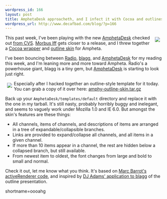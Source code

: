 ```yaml
--- 
wordpress_id: 166
layout: post
title: AmphetaDesk approacheth, and I infect it with Cocoa and outlines.
wordpress_url: http://www.decafbad.com/blog/?p=166
---
```

<p><a href="http://www.decafbad.com/deus_x/cocoa-dev/ampheta-on-x.jpg" target="_new"><img hspace="6" vspace="6" src="http://www.decafbad.com/mt-images/ampheta-on-x-sm.jpg" border="0" align="right"></a>This past week, I've been playing with the new <a href="http://www.disobey.com/amphetadesk">AmphetaDesk</a> checked out <a href="http://sourceforge.net/cvs/?group_id=21649">from CVS</a>.  <a href="http://www.disobey.com/about/morbus.shtml">Morbus Iff</a> gets closer to a release, and I threw together a <a href="http://www.decafbad.com/deus_x/cocoa-dev/ampheta-on-x.jpg" target="_new">Cocoa wrapper</a> and <a href="http://www.decafbad.com/deus_x/cocoa-dev/amphy-outline-skin.jpg" target="_new">outline skin</a> for Ampheta.</p>
<p>I've been bouncing between <a href="http://radio.userland.com">Radio</a>, <a href="http://www.oreillynet.com/~rael/lang/perl/blagg/">blagg</a>, and <a href="http://www.disobey.com/amphetadesk">AmphetaDesk</a> for my reading this week, and I'm leaning more and more toward Ampheta.  Radio's a powerhouse giant, blagg is a tiny gem, but <a href="http://www.decafbad.com/twiki/bin/view/Main/AmphetaDesk">AmphetaDesk</a> is starting to look just right.</p>
<p><a href="http://www.decafbad.com/mt-images/amphy-outline-skin.jpg" target="_new"><img  hspace="6" vspace="6" src="http://www.decafbad.com/mt-images/amphy-outline-skin-sm.jpg" border="0" align="left"></a>Especially after I hacked together an outline-style template for it today.  You can grab a copy of it over here: <a href="http://www.decafbad.com/gems/amphy-outline-skin.tar.gz">amphy-outline-skin.tar.gz</a></p>
<p>Back up your <code>AmphetaDesk/templates/default</code> directory and replace it with the one in my tarball.  It's still nasty, probably horribly buggy and inelegant, and seems to vaguely work under Mozilla 1.0 and IE 6.0.  But amongst the skin's features are these things:<ul><li>All channels, items of channels, and descriptions of items are arranged in a tree of expandable/collapsible branches.</li><li>Links are provided to expand/collapse all channels, and all items in a given channel.</li><li>If more than 10 items appear in a channel, the rest are hidden below a collapsed branch, but still available.</li><li>From newest item to oldest, the font changes from large and bold to small and normal.</li></ul>Check it out, let me know what you think.  It's based on <a href="http://radio.weblogs.com/0104487/gems/activeRenderer/outliner.txt">Marc Barrot's activeRenderer code</a>, and inspired by <a href="http://www.pipetree.com/qmacro/2002/Jun/2#slamwedge">DJ Adams' application to blagg</a> of the outline presentation.</p>
<!--more-->
shortname=oooahg
